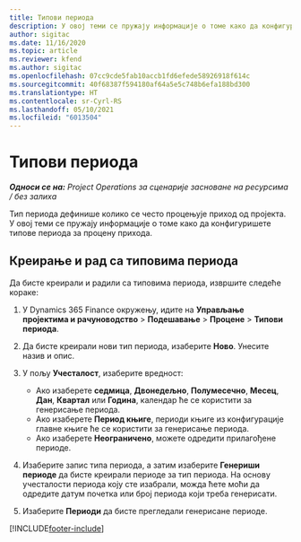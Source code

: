 ```yaml
---
title: Типови периода
description: У овој теми се пружају информације о томе како да конфигуришете типове периода за процену прихода.
author: sigitac
ms.date: 11/16/2020
ms.topic: article
ms.reviewer: kfend
ms.author: sigitac
ms.openlocfilehash: 07cc9cde5fab10accb1fd6efede58926918f614c
ms.sourcegitcommit: 40f68387f594180af64a5e5c748b6efa188bd300
ms.translationtype: HT
ms.contentlocale: sr-Cyrl-RS
ms.lasthandoff: 05/10/2021
ms.locfileid: "6013504"
---
```

# <a name="period-types"></a>Типови периода

_**Односи се на:** Project Operations за сценарије засноване на ресурсима / без залиха_

Тип периода дефинише колико се често процењује приход од пројекта. У овој теми се пружају информације о томе како да конфигуришете типове периода за процену прихода. 

## <a name="create-and-work-with-period-types"></a>Креирање и рад са типовима периода
Да бисте креирали и радили са типовима периода, извршите следеће кораке:

1. У Dynamics 365 Finance окружењу, идите на **Управљање пројектима и рачуноводство** > **Подешавање** > **Процене** > **Типови периода**.
2. Да бисте креирали нови тип периода, изаберите **Ново**. Унесите назив и опис.
3. У пољу **Учесталост**, изаберите вредност:

    - Ако изаберете **седмица**, **Двонедељно**, **Полумесечно**, **Месец**, **Дан**, **Квартал** или **Година**, календар ће се користити за генерисање периода. 
    - Ако изаберете **Период књиге**, периоди књиге из конфигурације главне књиге ће се користити за генерисање периода.
    - Ако изаберете **Неограничено**, можете одредити прилагођене периоде.
4. Изаберите запис типа периода, а затим изаберите **Генериши периоде** да бисте креирали периоде за тип периода. На основу учесталости периода коју сте изабрали, можда ћете моћи да одредите датум почетка или број периода који треба генерисати.
5. Изаберите **Периоди** да бисте прегледали генерисане периоде.



[!INCLUDE[footer-include](../includes/footer-banner.md)]